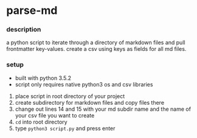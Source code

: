 # **parse-md**

### description
a python script to iterate through a directory of markdown files and pull frontmatter key-values. create a csv using keys as fields for all md files.

### setup
- built with python 3.5.2
- script only requires native python3 os and csv libraries


1. place script in root directory of your project
2. create subdirectory for markdown files and copy files there
3. change out lines 14 and 15 with your md subdir name and the name of your csv file you want to create
4. `cd` into root directory
5. type `python3 script.py` and press enter
